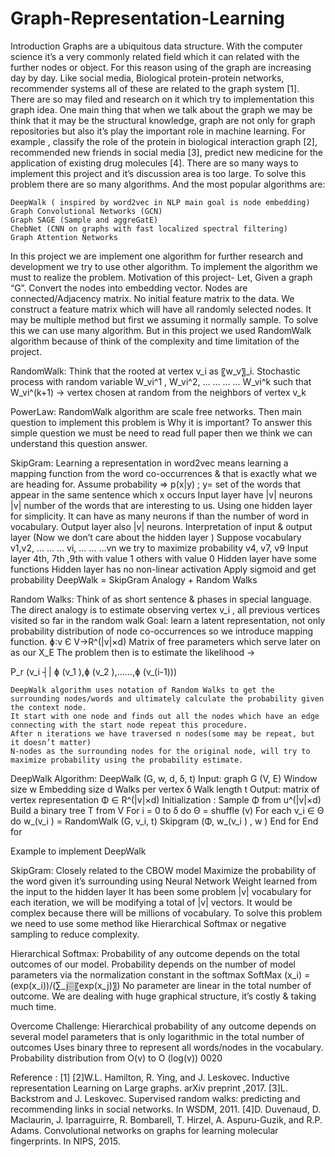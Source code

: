 # Graph-Representation-Learning
Introduction
Graphs are a ubiquitous data structure. With the computer science it’s a very commonly related field which it can related with the further nodes or object. For this reason using of the graph are increasing day by day. Like social media, Biological protein-protein networks, recommender systems all of these are related to the graph system [1]. There are so may filed and research on it which try to implementation this graph idea. One main thing that when we talk about the graph we may be think that it may be the structural knowledge, graph are not only for graph repositories but also it’s play the important role in machine learning. For example , classify the role of the protein in biological interaction graph [2], recommended new friends in social media [3], predict new medicine for the application of existing drug molecules [4].
There are so many ways to implement this project and it’s discussion area is too large. To solve this problem there are so many algorithms. And the most popular algorithms are: 

	DeepWalk ( inspired by word2vec in NLP main goal is node embedding) 
	Graph Convolutional Networks (GCN)
	Graph SAGE (Sample and aggreGatE)
	ChebNet (CNN on graphs with fast localized spectral filtering)
	Graph Attention Networks
In this project we are implement one algorithm for further research and development we try to use other algorithm. To implement the algorithm we must to realize the problem. Motivation of this project-
Let, Given a graph “G”. Convert the nodes into embedding vector. Nodes are connected/Adjacency matrix. No initial feature matrix to the data. We construct a feature matrix which will have all randomly selected nodes. It may be multiple method but first we assuming it normally sample. 
To solve this we can use many algorithm. But in this project we used RandomWalk algorithm because of think of the complexity and time limitation of the project. 

RandomWalk:
Think that the rooted at vertex v_i as 〖w_v〗_i. Stochastic process with random variable  W_vi^1 , W_vi^2, … … … … W_vi^k  such that  W_vi^(k+1)  -> vertex chosen at random from the neighbors of vertex v_k


PowerLaw:
RandomWalk algorithm are scale free networks. Then main question to implement this problem is Why it is important? To answer this simple question we must be need to read full paper then we think we can understand this question answer.



SkipGram:
	Learning a representation in word2vec means learning a mapping function from the word co-occurrences & that is exactly what we are heading for.
	Assume probability => p(x|y) ; y= set of the words that appear in the same sentence which x occurs 
	Input layer have |v| neurons 
	|v| number of the words that are interesting to us.
	Using one hidden layer for simplicity.
	It can have as many neurons if than the number of word in vocabulary.
	Output layer also |v| neurons. 
	Interpretation of input & output layer (Now we don’t care about the hidden layer )
	Suppose vocabulary v1,v2, … … … vi, … … …vn we try to maximize probability v4, v7, v9 
	Input layer 4th, 7th ,9th with value 1 others with value 0
	Hidden layer have some functions
	Hidden layer has no non-linear activation 
	Apply sigmoid and get probability 
DeepWalk = SkipGram Analogy + Random Walks

Random Walks:
	Think of as short sentence & phases in special language.
	The direct analogy is to estimate observing vertex v_i , all previous vertices visited so far in the random walk
	Goal: learn a latent representation, not only probability distribution of node co-occurrences so we introduce mapping function. 
ɸ∶v Є V→R^(|v|×d)
Matrix of free parameters which serve later on as our X_E
	The problem then is to estimate the likelihood -> 
	
P_r (v_i  ┤|  ɸ (v_1 ),ɸ (v_2 ),……,ɸ (v_(i-1)))

	DeepWalk algorithm uses notation of Random Walks to get the surrounding nodes/words and ultimately calculate the probability given the context node.
	It start with one node and finds out all the nodes which have an edge connecting with the start node repeat this procedure.
	After n iterations we have traversed n nodes(some may be repeat, but it doesn’t matter)
	N-nodes as the surrounding nodes for the original node, will try to maximize probability using the probability estimate.

DeepWalk Algorithm:
DeepWalk (G, w, d, ẟ, t)
Input:   graph G (V, E)
	Window size w
	Embedding size d
	Walks per vertex ẟ
	Walk length t
Output: matrix of vertex representation Φ ∈ R^(|v|×d)
	Initialization : Sample Φ from u^(|v|×d)
	Build a binary tree T from V
	For i = 0 to ẟ do
Θ = shuffle (v)
For each v_i ∈ Θ do
 w_(v_i ) = RandomWalk (G, v_i, t)
Skipgram (Φ, w_(v_i ) , w )
End for
End for


Example to implement DeepWalk
                                                                                                                                                                                                                                     
SkipGram:
	Closely related to the CBOW model
	Maximize the probability of the word given it’s surrounding using Neural Network
	Weight learned from the input to the hidden layer
	It has been some problem |v| vocabulary for each iteration, we will be modifying a total of |v| vectors. It would be complex because there will be millions of vocabulary.
	To solve this problem we need to use some method like Hierarchical Softmax or negative sampling to reduce complexity.

Hierarchical Softmax:
	Probability of any outcome depends on the total outcomes of our model.
	Probability depends on the number of model parameters via the normalization constant in the softmax 
SoftMax (x_i) = (exp⁡(x_i))/(∑_j▒〖exp⁡(x_j)〗)
	No parameter are linear in the total number of outcome.
	We are dealing with huge graphical structure, it’s costly & taking much time.

Overcome Challenge:
	Hierarchical probability of any outcome depends on several model parameters that is only logarithmic in the total number of outcomes
	Uses binary three to represent all words/nodes in the vocabulary.
	Probability distribution from O(v) to O (log(v))
        0020

Reference :
[1]
[2]W.L. Hamilton, R. Ying, and J. Leskovec. Inductive representation Learning on Large graphs. arXiv preprint ,2017.
[3]L. Backstrom and J. Leskovec. Supervised random walks: predicting and recommending links in social networks. In WSDM, 2011.
[4]D. Duvenaud, D. Maclaurin, J. Iparraguirre, R. Bombarell, T. Hirzel, A. Aspuru-Guzik, and R.P. Adams. Convolutional networks on graphs for learning molecular fingerprints. In NIPS, 2015.
